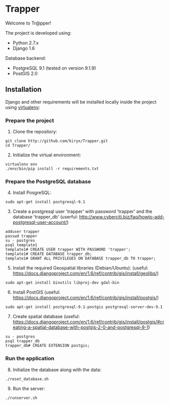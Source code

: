 # Trapper

Welcome to Tr@pper!

The project is developed using:

* Python 2.7.x
* Django 1.6

Database backend:

* PostgreSQL 9.1 (tested on version 9.1.9)
* PostGIS 2.0

## Installation
Django and other requirements will be installed locally inside the project using [virtualenv](www.virtualenv.org):

### Prepare the project

1. Clone the repository:
```
git clone http://github.com/kiryx/Trapper.git
cd Trapper/
```

2. Initialize the virtual environment:
```
virtualenv env
./env/bin/pip install -r requirements.txt
```

### Prepare the PostgreSQL database
4. Install PosgreSQL:
```
sudo apt-get install postgresql-9.1
```

3. Create a postgresql user 'trapper' with password 'trapper' and the database 'trapper_db'
(userful: http://www.cyberciti.biz/faq/howto-add-postgresql-user-account/)
```
adduser trapper
passwd trapper
su - postgres
psql template1
template1# CREATE USER trapper WITH PASSWORD 'trapper';
template1# CREATE DATABASE trapper_db;
template1# GRANT ALL PRIVILEGES ON DATABASE trapper_db TO trapper;
```

5. Install the required Geospatial libraries (Debian/Ubuntu):
(useful: https://docs.djangoproject.com/en/1.6/ref/contrib/gis/install/geolibs/)
```
sudo apt-get install binutils libproj-dev gdal-bin
```

6. Install PostGIS
(useful: https://docs.djangoproject.com/en/1.6/ref/contrib/gis/install/postgis/)
```
sudo apt-get install postgresql-9.1-postgis postgresql-server-dev-9.1
```

7. Create spatial database
(useful: https://docs.djangoproject.com/en/1.6/ref/contrib/gis/install/postgis/#creating-a-spatial-database-with-postgis-2-0-and-postgresql-9-1)
```
su - postgres
psql trapper_db
trapper_db# CREATE EXTENSION postgis;
```

### Run the application

8. Initialize the database along with the data:
```
./reset_database.sh
```

9. Run the server:
```
./runserver.sh
```
